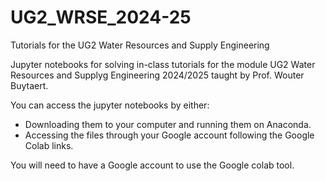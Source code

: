 # UG2_WRSE_2024-25
Tutorials for the UG2 Water Resources and Supply Engineering

Jupyter notebooks for solving in-class tutorials for the module UG2 Water Resources and Supplyg Engineering 2024/2025 taught by Prof. Wouter Buytaert.

You can access the jupyter notebooks by either:
- Downloading them to your computer and running them on Anaconda.
- Accessing the files through your Google account following the Google Colab links.

You will need to have a Google account to use the Google colab tool. 
